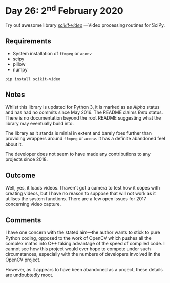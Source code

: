 # Day 26: 2<sup>nd</sup> February 2020
Try out awesome library [_scikit-video_](https://github.com/aizvorski/scikit-video) 
—Video processing routines for SciPy.

## Requirements
- System installation of `ffmpeg` or `aconv`
- scipy
- pillow
- numpy

`pip install scikit-video`

## Notes
Whilst this library is updated for Python 3, it is marked as as _Alpha_ status
and has had no commits since May 2016. The README claims _Beta_ status. There 
is no documentation beyond the root README suggesting what the library may 
eventually build into. 

The library as it stands is minial in extent and barely foes further than 
providing wrappers around `ffmpeg` or `aconv`. It has a definite abandoned
feel about it.

The developer does not seem to have made any contributions to any projects 
since 2018.

## Outcome
Well, yes, it loads videos.  I haven't got a camera to test how it copes with
creating videos, but I have no reason to suppose that will not work as it 
utilises the system functions. There are a few open issues for 2017 concerning
video capture.

## Comments
I have one concern with the stated aim—the author wants to stick to pure Python 
coding, opposed to the work of OpenCV which pushes all the complex maths into 
C++ taking advantage of the speed of compiled code.  I cannot see how this 
project would ever hope to compete under such circumstances, especially with 
the numbers of developers involved in the OpenCV project.

However, as it appears to have been abandoned as a project, these details are 
undoubtedly moot.
